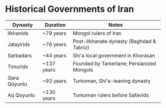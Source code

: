 
# Historical Governments of Iran


| Dynasty      | Duration    | Notes                                     |
| ------------ | ----------- | ----------------------------------------- |
| Ilkhanids    | \~79 years  | Mongol rulers of Iran                     |
| Jalayirids   | \~76 years  | Post-Ilkhanate dynasty (Baghdad & Tabriz) |
| Sarbadars    | \~44 years  | Shi'a local government in Khorasan        |
| Timurids     | \~137 years | Founded by Tamerlane; Persianized Mongols |
| Qara Qoyunlu | \~93 years  | Turkoman, Shi'a-leaning dynasty           |
| Aq Qoyunlu   | \~130 years | Turkoman rulers before Safavids           |
